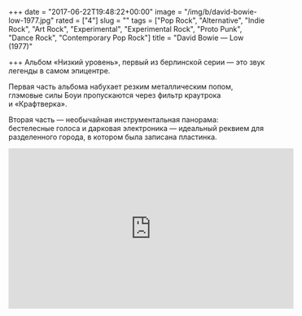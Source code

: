 +++
date = "2017-06-22T19:48:22+00:00"
image = "/img/b/david-bowie-low-1977.jpg"
rated = ["4"]
slug = ""
tags = ["Pop Rock", "Alternative", "Indie Rock", "Art Rock", "Experimental", "Experimental Rock", "Proto Punk", "Dance Rock", "Contemporary Pop Rock"]
title = "David Bowie — Low (1977)"

+++
Альбом &laquo;Низкий уровень&raquo;, первый из&nbsp;берлинской серии&nbsp;&mdash; это звук легенды в&nbsp;самом эпицентре. 

Первая часть альбома набухает резким металлическим попом, глэмовые силы Боуи пропускаются через фильтр краутрока и&nbsp;&laquo;Крафтверка&raquo;. 

Вторая часть&nbsp;&mdash; необычайная инструментальная панорама: бестелесные голоса и&nbsp;дарковая электроника&nbsp;&mdash; идеальный реквием для разделенного города, в&nbsp;котором была записана пластинка.

<iframe width="560" height="315" src="https://www.youtube.com/embed/fRc2_-BCljQ" frameborder="0" allowfullscreen></iframe>